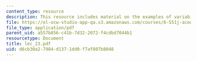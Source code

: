 ```yaml
---
content_type: resource
description: This resource includes material on the examples of variability in speech.
file: https://ol-ocw-studio-app-qa.s3.amazonaws.com/courses/6-551j-acoustics-of-speech-and-hearing-fall-2004/d6cb30a27984d1371dd0f7af807b8048_lec_23.pdf
file_type: application/pdf
parent_uid: a557b856-c41b-7d32-2072-f4cdbd7044b1
resourcetype: Document
title: lec_23.pdf
uid: d6cb30a2-7984-d137-1dd0-f7af807b8048
---
```

